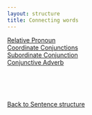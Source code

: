 ```yaml
---
layout: structure
title: Connecting words
---
```

[Relative Pronoun]({{site.baseurl}}/structures/relative-pronoun)  
[Coordinate Conjunctions]({{site.baseurl}}/structures/coordinate-conjunctions)  
[Subordinate Conjunction]({{site.baseurl}}/structures/subordinate-conjunction)  
[Conjunctive Adverb]({{site.baseurl}}/structures/conjunctive-adverb)  


<br/>
<br/>
<br/>


[Back to Sentence structure]({{site.baseurl}}/structures/sentence-structure)




